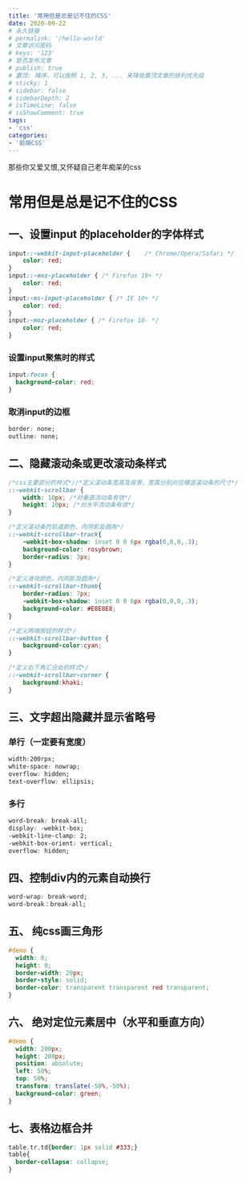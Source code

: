 ```yaml
---
title: '常用但是总是记不住的CSS'
date: 2020-09-22
# 永久链接
# permalink: '/hello-world'
# 文章访问密码
# keys: '123'
# 是否发布文章
# publish: true
# 置顶: 降序，可以按照 1, 2, 3, ... 来降低置顶文章的排列优先级
# sticky: 1
# sidebar: false
# sidebarDepth: 2
# isTimeLine: false
# isShowComment: true
tags:
- 'css'
categories:
- '前端CSS'
---
```


那些你又爱又恨,又怀疑自己老年痴呆的css

<!-- more -->

# 常用但是总是记不住的CSS

## 一、设置input 的placeholder的字体样式

```css
input::-webkit-input-placeholder {    /* Chrome/Opera/Safari */
    color: red;
}
input::-moz-placeholder { /* Firefox 19+ */  
    color: red;
}
input:-ms-input-placeholder { /* IE 10+ */
    color: red;
}
input:-moz-placeholder { /* Firefox 18- */
    color: red;
}
```

### 设置input聚焦时的样式

```css
input:focus {   
  background-color: red;
}
```

### 取消input的边框 

```css
border: none;
outline: none;
```

## 二、隐藏滚动条或更改滚动条样式  

```css
/*css主要部分的样式*//*定义滚动条宽高及背景，宽高分别对应横竖滚动条的尺寸*/
::-webkit-scrollbar {
    width: 10px; /*对垂直流动条有效*/
    height: 10px; /*对水平流动条有效*/
}

/*定义滚动条的轨道颜色、内阴影及圆角*/
::-webkit-scrollbar-track{
    -webkit-box-shadow: inset 0 0 6px rgba(0,0,0,.3);
    background-color: rosybrown;
    border-radius: 3px;
}

/*定义滑块颜色、内阴影及圆角*/
::-webkit-scrollbar-thumb{ 
    border-radius: 7px;
    -webkit-box-shadow: inset 0 0 6px rgba(0,0,0,.3);
    background-color: #E8E8E8;
}

/*定义两端按钮的样式*/
::-webkit-scrollbar-button {
    background-color:cyan;
}

/*定义右下角汇合处的样式*/
::-webkit-scrollbar-corner {
    background:khaki;
}
```

## 三、文字超出隐藏并显示省略号

### 单行（一定要有宽度）

```css
width:200rpx;
white-space: nowrap;
overflow: hidden;
text-overflow: ellipsis;
```

### 多行

```css
word-break: break-all;
display: -webkit-box;
-webkit-line-clamp: 2;
-webkit-box-orient: vertical;
overflow: hidden;
```

## 四、控制div内的元素自动换行

```css
word-wrap: break-word;
word-break：break-all;
```

## 五、 纯css画三角形

```css
#demo {
  width: 0;
  height: 0;
  border-width: 20px;
  border-style: solid;
  border-color: transparent transparent red transparent;
}
```

## 六、 绝对定位元素居中（水平和垂直方向）

```css
#demo {
  width: 200px;
  height: 200px;
  position: absolute;
  left: 50%;
  top: 50%;
  transform: translate(-50%,-50%);
  background-color: green;
}
```

## 七、表格边框合并

```css
table,tr,td{border: 1px solid #333;}
table{
  border-collapse: collapse;
}
```